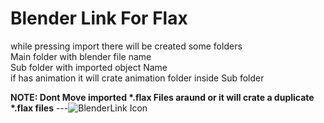 # Blender Link For Flax

while pressing import there will be created some folders<br>
Main folder with blender file name<br>
Sub folder with imported object Name<br>
if has animation it will crate animation folder inside Sub folder<br>

<b>NOTE: Dont Move imported *.flax Files araund or it will crate a duplicate *.flax files</b>
---![BlenderLink Icon]()
